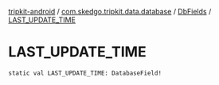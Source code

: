 [tripkit-android](../../index.md) / [com.skedgo.tripkit.data.database](../index.md) / [DbFields](index.md) / [LAST_UPDATE_TIME](./-l-a-s-t_-u-p-d-a-t-e_-t-i-m-e.md)

# LAST_UPDATE_TIME

`static val LAST_UPDATE_TIME: DatabaseField!`